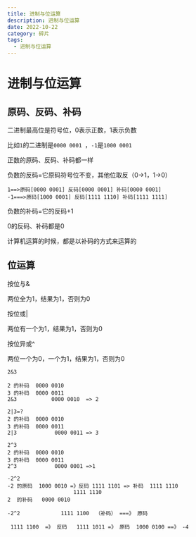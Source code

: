 ```yaml
---
title: 进制与位运算
description: 进制与位运算
date: 2022-10-22
category: 碎片
tags:
  - 进制与位运算
---
```










# 进制与位运算

## 原码、反码、补码

二进制最高位是符号位，0表示正数，1表示负数

比如`1`的二进制是`0000 0001 `，`-1`是`1000 0001`

正数的原码、反码、补码都一样

负数的反码=它原码符号位不变，其他位取反（0->1，1->0）

```
1==>原码[0000 0001] 反码[0000 0001] 补码[0000 0001]
-1===>原码[1000 0001] 反码[1111 1110] 补码[1111 1111]
```

负数的补码=它的反码+1

0的反码、补码都是0

计算机运算的时候，都是以补码的方式来运算的

## 位运算

按位与&

两位全为1，结果为1，否则为0

按位或|

两位有一个为1，结果为1，否则为0

按位异或^

两位一个为0，一个为1，结果为1，否则为0

```
2&3

2 的补码  0000 0010
3 的补码  0000 0011
2&3           0000 0010  => 2

2|3=?
2 的补码  0000 0010
3 的补码  0000 0011
2|3            0000 0011 => 3

2^3
2 的补码  0000 0010
3 的补码  0000 0011
2^3            0000 0001 =>1

-2^2
-2 的原码  1000 0010 =》反码 1111 1101 => 补码  1111 1110  
                     1111 1110  
2  的补码   0000 0010

-2^2             1111 1100  （补码） ===》 原码

 1111 1100  =》 反码   1111 1011 =》 原码  1000 0100 ==》 -4

```

